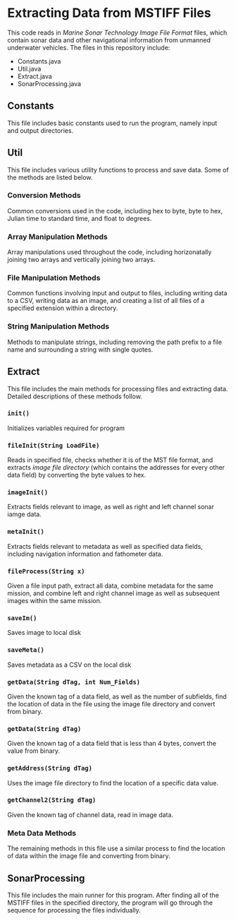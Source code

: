 # Extracting Data from MSTIFF Files

This code reads in _Marine Sonar Technology Image File Format_ files, which contain sonar data and other navigational information from unmanned underwater vehicles.
The files in this repository include: 
+ Constants.java
+ Util.java
+ Extract.java
+ SonarProcessing.java

## Constants

This file includes basic constants used to run the program, namely input and output directories. 

## Util

This file includes various utility functions to process and save data. Some of the methods are listed below.

### Conversion Methods
Common conversions used in the code, including hex to byte, byte to hex, Julian time to standard time, and float to degrees.

### Array Manipulation Methods
Array manipulations used throughout the code, including horizonatally joining two arrays and vertically joining two arrays.

### File Manipulation Methods
Common functions involving input and output to files, including writing data to a CSV, writing data as an image, and creating a list of all files of a specified extension within a directory.

### String Manipulation Methods
Methods to manipulate strings, including removing the path prefix to a file name and surrounding a string with single quotes.

## Extract

This file includes the main methods for processing files and extracting data. Detailed descriptions of these methods follow.

### ```init()```
Initializes variables required for program

### ```fileInit(String LoadFile)```
Reads in specified file, checks whether it is of the MST file format, and extracts _image file directory_ (which contains the addresses for every other data field) by converting the byte values to hex.

### ```imageInit()```
Extracts fields relevant to image, as well as right and left channel sonar iamge data.

### ```metaInit()```
Extracts fields relevant to metadata as well as specified data fields, including navigation information and fathometer data.

### ```fileProcess(String x)```
Given a file input path, extract all data, combine metadata for the same mission, and combine left and right channel image as well as subsequent images within the same mission. 

### ```saveIm()```
Saves image to local disk

### ```saveMeta()```
Saves metadata as a CSV on the local disk

### ```getData(String dTag, int Num_Fields)``` 
Given the known tag of a data field, as well as the number of subfields, find the location of data in the file using the image file directory and convert from binary.

### ```getData(String dTag)``` 
Given the known tag of a data field that is less than 4 bytes, convert the value from binary.

### ```getAddress(String dTag)```
Uses the image file directory to find the location of a specific data value.

### ```getChannel2(String dTag)```
Given the known tag of channel data, read in image data.

### Meta Data Methods
The remaining methods in this file use a similar process to find the location of data within the image file and converting from binary. 

## SonarProcessing

This file includes the main runner for this program. After finding all of the MSTIFF files in the specified directory, the program will go through the sequence for processing the files individually.
